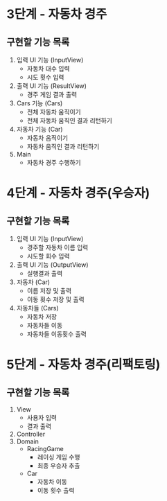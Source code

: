 # 3단계 - 자동차 경주

## 구현할 기능 목록

1. 입력 UI 기능 (InputView)
    - 자동차 대수 입력
    - 시도 횟수 입력
2. 출력 UI 기능 (ResultView)
    - 경주 게임 결과 출력
3. Cars 기능 (Cars)
    - 전체 자동차 움직이기
    - 전체 자동차 움직인 결과 리턴하기
4. 자동차 기능 (Car)
    - 자동차 움직이기
    - 자동차 움직인 결과 리턴하기
5. Main
    - 자동차 경주 수행하기

# 4단계 - 자동차 경주(우승자)

## 구현할 기능 목록

1. 입력 UI 기능 (InputView)
    - 경주할 자동차 이름 입력
    - 시도할 회수 입력
2. 출력 UI 기능 (OutputView)
    - 실행결과 출력
3. 자동차 (Car)
    - 이름 저장 및 출력
    - 이동 횟수 저장 및 출력
4. 자동차들 (Cars)
    - 자동차 저장
    - 자동차들 이동
    - 자동차들 이동횟수 출력

# 5단계 - 자동차 경주(리팩토링)

## 구현할 기능 목록

1. View
   - 사용자 입력
   - 결과 출력
2. Controller
3. Domain
   - RacingGame
      - 레이싱 게임 수행
      - 최종 우승자 추출
   - Car
      - 자동차 이동
      - 이동 횟수 출력
